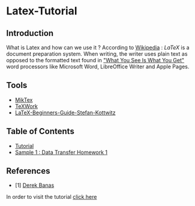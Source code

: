 # Latex-Tutorial

## Introduction
What is Latex and how can we use it ?
According to [Wikipedia](https://en.wikipedia.org/wiki/LaTeX) :
_LaTeX_  is a document preparation system. When writing, the writer uses plain text as opposed to the formatted text found in ["What You See Is What You Get"](https://en.wikipedia.org/wiki/WYSIWYG) word processors like Microsoft Word, LibreOffice Writer and Apple Pages.

## Tools
   - [MikTex](https://miktex.org/)
   - [TeXWork](http://www.tug.org/texworks/)
   - [LaTeX-Beginners-Guide-Stefan-Kottwitz](https://www.amazon.com/LaTeX-Beginners-Guide-Stefan-Kottwitz/dp/1847199860/ref=as_li_ss_tl?ie=UTF8&qid=1546539603&sr=8-1&keywords=LaTeX+Beginner%27s+Guide&linkCode=sl1&tag=nethta-20&linkId=7de0c9347682631ceb203502bc50a5fe&language=en_US)

## Table of Contents
  - [Tutorial](https://github.com/hosseindehghanipour1998/Latex-Tutorial/blob/master/Tutorial/readme.md)
  - [Sample 1 : Data Transfer Homework 1](https://github.com/hosseindehghanipour1998/Latex-Tutorial/tree/master/Tutorial/Sample%201)

## References
  - [1] [Derek Banas](http://www.newthinktank.com/2019/01/latex-tutorial/)


In order to visit the tutorial [click here]()
